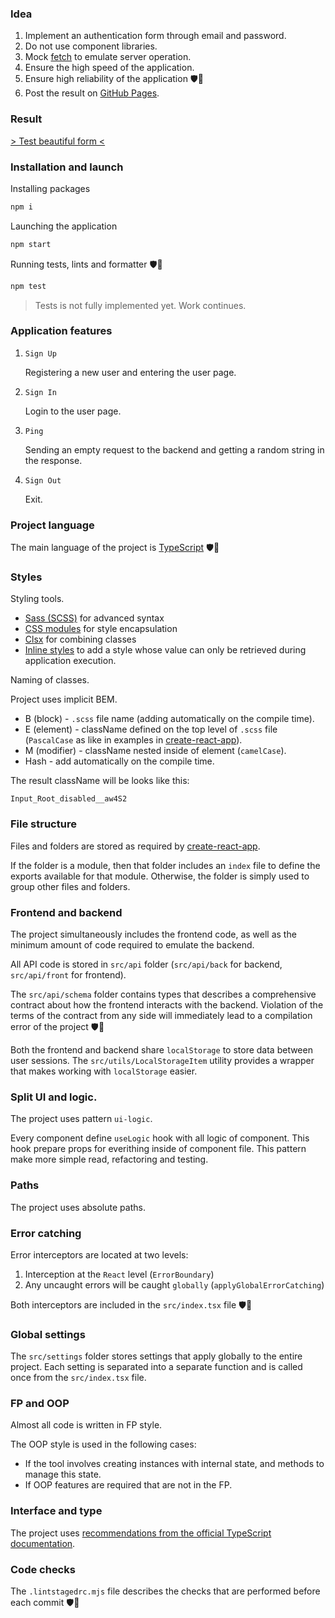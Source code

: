 ### Idea

1. Implement an authentication form through email and password.
2. Do not use component libraries.
3. Mock [fetch](https://developer.mozilla.org/en-US/docs/Web/API/fetch) to emulate server operation.
4. Ensure the high speed of the application.
5. Ensure high reliability of the application 🛡💪
6. Post the result on [GitHub Pages](https://create-react-app.dev/docs/deployment#github-pages).

### Result

[> Test beautiful form <](https://ekb1zh.github.io/test-beautiful-form/)

### Installation and launch

Installing packages

```bash
npm i
```

Launching the application

```bash
npm start
```

Running tests, lints and formatter 🛡💪

```bash
npm test
```

> Tests is not fully implemented yet. Work continues.

### Application features

1. `Sign Up`

   Registering a new user and entering the user page.

2. `Sign In`

   Login to the user page.

3. `Ping`

   Sending an empty request to the backend and getting a random string in the response.

4. `Sign Out`

   Exit.

### Project language

The main language of the project is [TypeScript](https://www.typescriptlang.org/) 🛡💪

### Styles

Styling tools.

- [Sass (SCSS)](https://create-react-app.dev/docs/adding-a-sass-stylesheet) for advanced syntax
- [CSS modules](https://create-react-app.dev/docs/adding-a-css-modules-stylesheet) for style encapsulation
- [Clsx](https://github.com/lukeed/clsx) for combining classes
- [Inline styles](https://legacy.reactjs.org/docs/faq-styling.html#can-i-use-inline-styles) to add a style whose value can only be retrieved during application execution.

Naming of classes.

Project uses implicit BEM.

- B (block) - `.scss` file name (adding automatically on the compile time).
- E (element) - className defined on the top level of `.scss` file (`PascalCase` as like in examples in [create-react-app](https://create-react-app.dev/docs/adding-a-stylesheet/)).
- M (modifier) - className nested inside of element (`camelCase`).
- Hash - add automatically on the compile time.

The result className will be looks like this:

`Input_Root_disabled__aw4S2`

### File structure

Files and folders are stored as required by [create-react-app](https://create-react-app.dev/docs/folder-structure).

If the folder is a module, then that folder includes an `index` file to define the exports available for that module. Otherwise, the folder is simply used to group other files and folders.

### Frontend and backend

The project simultaneously includes the frontend code, as well as the minimum amount of code required to emulate the backend.

All API code is stored in `src/api` folder (`src/api/back` for backend, `src/api/front` for frontend).

The `src/api/schema` folder contains types that describes a comprehensive contract about how the frontend interacts with the backend. Violation of the terms of the contract from any side will immediately lead to a compilation error of the project 🛡💪

Both the frontend and backend share `localStorage` to store data between user sessions. The `src/utils/LocalStorageItem` utility provides a wrapper that makes working with `localStorage` easier.

### Split UI and logic.

The project uses pattern `ui-logic`.

Every component define `useLogic` hook with all logic of component. This hook prepare props for everithing inside of component file. This pattern make more simple read, refactoring and testing.

### Paths

The project uses absolute paths.

### Error catching

Error interceptors are located at two levels:

1. Interception at the `React` level (`ErrorBoundary`)
2. Any uncaught errors will be caught `globally` (`applyGlobalErrorCatching`)

Both interceptors are included in the `src/index.tsx` file 🛡💪

### Global settings

The `src/settings` folder stores settings that apply globally to the entire project. Each setting is separated into a separate function and is called once from the `src/index.tsx` file.

### FP and OOP

Almost all code is written in FP style.

The OOP style is used in the following cases:

- If the tool involves creating instances with internal state, and methods to manage this state.
- If OOP features are required that are not in the FP.

### Interface and type

The project uses [recommendations from the official TypeScript documentation](https://www.typescriptlang.org/docs/handbook/2/everyday-types.html#differences-between-type-aliases-and-interfaces).

### Code checks

The `.lintstagedrc.mjs` file describes the checks that are performed before each commit 🛡💪
